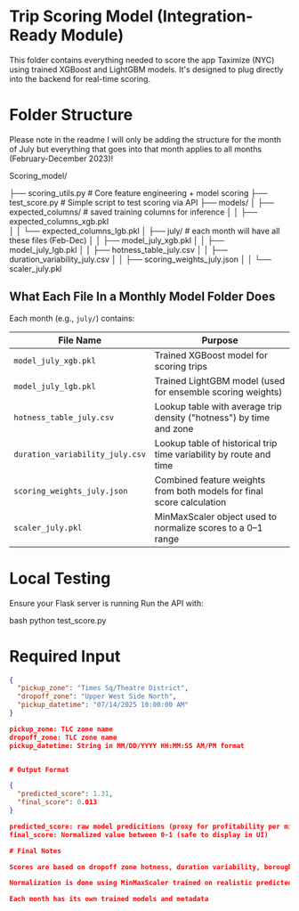 #  Trip Scoring Model (Integration-Ready Module)

This folder contains everything needed to score the app Taximize (NYC) using trained XGBoost and LightGBM models. It's designed to plug directly into the backend for real-time scoring.

# Folder Structure

Please note in the readme I will only be adding the structure for the month of July but everything that goes into that month applies to all months (February-December 2023)! 

Scoring_model/

├── scoring_utils.py         # Core feature engineering + model scoring
├── test_score.py            # Simple script to test scoring via API
├── models/
│ ├── expected_columns/      # saved training columns for inference
│ │ ├── expected_columns_xgb.pkl  
│ │ └── expected_columns_lgb.pkl
│ ├── july/                   # each month will have all these files (Feb-Dec)
│ │ ├── model_july_xgb.pkl
│ │ ├── model_july_lgb.pkl
│ │ ├── hotness_table_july.csv
│ │ ├── duration_variability_july.csv
│ │ ├── scoring_weights_july.json
│ │ └── scaler_july.pkl

## What Each File In a Monthly Model Folder Does
Each month (e.g., `july/`) contains:

| File Name                       | Purpose                                                                  |
|---------------------------------|--------------------------------------------------------------------------|
| `model_july_xgb.pkl`            | Trained XGBoost model for scoring trips                                  |
| `model_july_lgb.pkl`            | Trained LightGBM model (used for ensemble scoring weights)               |
| `hotness_table_july.csv`        | Lookup table with average trip density ("hotness") by time and zone      |
| `duration_variability_july.csv` | Lookup table of historical trip time variability by route and time       |
| `scoring_weights_july.json`     | Combined feature weights from both models for final score calculation    |
| `scaler_july.pkl`               | MinMaxScaler object used to normalize scores to a 0–1 range              |


# Local Testing

Ensure your Flask server is running
Run the API with: 

bash
python test_score.py

# Required Input 

```json
{
  "pickup_zone": "Times Sq/Theatre District",
  "dropoff_zone": "Upper West Side North",
  "pickup_datetime": "07/14/2025 10:00:00 AM"
}

pickup_zone: TLC zone name
dropoff_zone: TLC zone name 
pickup_datetime: String in MM/DD/YYYY HH:MM:SS AM/PM format


# Output Format

{
  "predicted_score": 1.31,
  "final_score": 0.013
}

predicted_score: raw model predicitions (proxy for profitability per minute)
final_score: Normalized value between 0-1 (safe to display in UI)

# Final Notes 

Scores are based on dropoff zone hotness, duration variability, boroughs, and time of day features.

Normalization is done using MinMaxScaler trained on realistic predicted scores (excluding outliers)

Each month has its own trained models and metadata